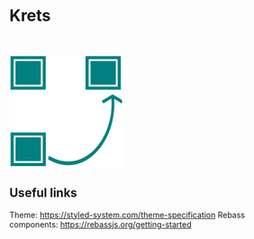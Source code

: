 # Krets 
</br></br>
<img width="200" alt="Logo" src="./public/logo.svg">

## Useful links
Theme: https://styled-system.com/theme-specification
Rebass components: https://rebassjs.org/getting-started
